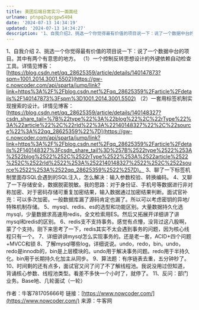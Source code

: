```yaml
---
title: 美团后端日常实习一面面经
urlname: ptnpq2ugcgpw5404
date: '2024-07-13 14:34:19'
updated: '2024-07-13 14:34:27'
description: '1、自我介绍2、挑选一个你觉得最有价值的项目说一下：说了一个数据中台的项目。其中有两个有意思的地方。（1）一个控制反转思想设计的外键依赖自动检查工具。详情见博客：https://blog.csdn.net/qq_28625359/article/details/140147873?spm=10...'
---
```


1、自我介绍
2、挑选一个你觉得最有价值的项目说一下：说了一个数据中台的项目。其中有两个有意思的地方。
（1）一个控制反转思想设计的外键依赖自动检查工具。详情见博客：[https://blog.csdn.net/qq_28625359/article/details/140147873?spm=1001.2014.3001.5502](https://gw-c.nowcoder.com/api/sparta/jump/link?link=https%3A%2F%2Fblog.csdn.net%2Fqq_28625359%2Farticle%2Fdetails%2F140147873%3Fspm%3D1001.2014.3001.5502)
（2）一套用标签机制实现搜索的设计。详情见博客：[https://blog.csdn.net/qq_28625359/article/details/140148327?csdn_share_tail=%7B%22type%22%3A%22blog%22%2C%22rType%22%3A%22article%22%2C%22rId%22%3A%22140148327%22%2C%22source%22%3A%22qq_28625359%22%7D](https://gw-c.nowcoder.com/api/sparta/jump/link?link=https%3A%2F%2Fblog.csdn.net%2Fqq_28625359%2Farticle%2Fdetails%2F140148327%3Fcsdn_share_tail%3D%257B%2522type%2522%253A%2522blog%2522%252C%2522rType%2522%253A%2522article%2522%252C%2522rId%2522%253A%2522140148327%2522%252C%2522source%2522%253A%2522qq_28625359%2522%257D)。
3、聊了一下标签机制里面存SQL会遇到的SQL注入，怎么解决：输入参数校验、转换编码。
4、又聊了一下存储安全，数据脱密脱敏。我的思路：对于身份证、手机号等数据进行非对称加密、对于密码存储可重复加密结果，输入数据通过加密结果判断。面试官补充：可以多次加密。一般数据库漏了源码肯定也漏了。所以可以考虑密钥的异地/特殊机制存储。
5、mysql、redis、es的选型和功能区别。大量数据持久化选mysql，少量数据求高速用redis，全文检索用ES。然后又拓展开详细讲了讲mysql和redis的区别。
6、redis支不支持事务。感觉有点懵，没背过这八股啊，蒙了个支持。刚下来思考了一下，redis其实不太会遇到事务的问题，因为核心线程只有一个。
7、详细讲讲mysql怎么实现事务的。还是老一套，ACID+四个问题+MVCC和锁
8、了解mysql哪些log，详细说说。undo，redo，bin。undo，redo是innodb的，bin是上层模块的。undo用于解决事务问题。redo用于半持久化。bin用于长期持久化加主从同步。
9、算法题：有序链表去重，五分钟秒了。
10、时间剩的还有点多，面试官又问了问了不了解线程池。我说没用过但知道，背诵核心参数、线程池类型。看差不多快一个小时了，就停了。
11、反问：部门业务。Base地、几轮面试（一轮）

作者：牛客781705666号
链接：[https://www.nowcoder.com/](https://www.nowcoder.com/)
来源：牛客网  
